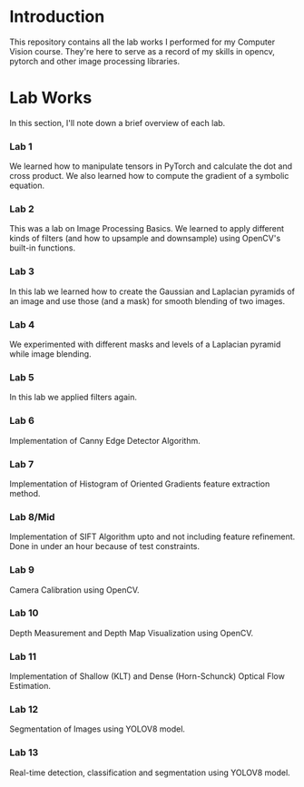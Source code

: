 # Introduction
This repository contains all the lab works I performed for my Computer Vision course. They're here to serve as a record of my skills in opencv, pytorch and other image processing libraries.

# Lab Works
In this section, I'll note down a brief overview of each lab.

### Lab 1
We learned how to manipulate tensors in PyTorch and calculate the dot and cross product. We also learned how to compute the gradient of a symbolic equation.

### Lab 2
This was a lab on Image Processing Basics. We learned to apply different kinds of filters (and how to upsample and downsample) using OpenCV's built-in functions.

### Lab 3
In this lab we learned how to create the Gaussian and Laplacian pyramids of an image and use those (and a mask) for smooth blending of two images.

### Lab 4
We experimented with different masks and levels of a Laplacian pyramid while image blending.

### Lab 5
In this lab we applied filters again.

### Lab 6
Implementation of Canny Edge Detector Algorithm.

### Lab 7
Implementation of Histogram of Oriented Gradients feature extraction method.

### Lab 8/Mid
Implementation of SIFT Algorithm upto and not including feature refinement. Done in under an hour because of test constraints.

### Lab 9
Camera Calibration using OpenCV.

### Lab 10
Depth Measurement and Depth Map Visualization using OpenCV.

### Lab 11
Implementation of Shallow (KLT) and Dense (Horn-Schunck) Optical Flow Estimation.

### Lab 12
Segmentation of Images using YOLOV8 model.

### Lab 13
Real-time detection, classification and segmentation using YOLOV8 model.
